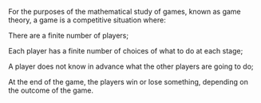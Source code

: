 For the purposes of the mathematical study of games, known as game
theory, a game is a competitive situation where:

There are a finite number of players;

Each player has a finite number of choices of what to do at each stage;

A player does not know in advance what the other players are going to
do;

At the end of the game, the players win or lose something, depending on
the outcome of the game.
